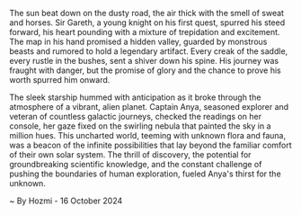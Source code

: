 
The sun beat down on the dusty road, the air thick with the smell of sweat and horses. Sir Gareth, a young knight on his first quest, spurred his steed forward, his heart pounding with a mixture of trepidation and excitement. The map in his hand promised a hidden valley, guarded by monstrous beasts and rumored to hold a legendary artifact. Every creak of the saddle, every rustle in the bushes, sent a shiver down his spine. His journey was fraught with danger, but the promise of glory and the chance to prove his worth spurred him onward.

The sleek starship hummed with anticipation as it broke through the atmosphere of a vibrant, alien planet. Captain Anya, seasoned explorer and veteran of countless galactic journeys, checked the readings on her console, her gaze fixed on the swirling nebula that painted the sky in a million hues. This uncharted world, teeming with unknown flora and fauna, was a beacon of the infinite possibilities that lay beyond the familiar comfort of their own solar system.  The thrill of discovery, the potential for groundbreaking scientific knowledge, and the constant challenge of pushing the boundaries of human exploration, fueled Anya's thirst for the unknown. 

~ By Hozmi - 16 October 2024
